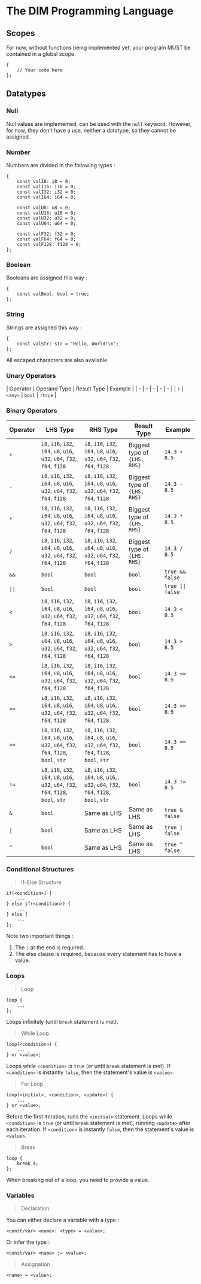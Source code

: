 # The DIM Programming Language

## Scopes

For now, without functions being implemented yet, your program MUST be contained in a global scope.

```
{
    // Your code here
};
```

## Datatypes

### Null

Null values are implemented, can be used with the `null` keyword.
However, for now, they don't have a use, neither a datatype, so they cannot be assigned.

### Number

Numbers are divided in the following types :
```
{
    const valI8: i8 = 0;
    const valI16: i16 = 0;
    const valI32: i32 = 0;
    const valI64: i64 = 0;

    const valU8: u8 = 0;
    const valU16: u16 = 0;
    const valU32: u32 = 0;
    const valU64: u64 = 0;

    const valF32: f32 = 0;
    const valF64: f64 = 0;
    const valF128: f128 = 0;
};
```

### Boolean

Booleans are assigned this way :
```
{
    const valBool: bool = true;
};
```

### String

Strings are assigned this way :
```
{
    const valStr: str = "Hello, World!\n";
};
```
All escaped characters are also available.

### Unary Operators

| Operator | Operand Type | Result Type | Example |
| - | - | - | - | - |
| `!` | `<any>` | `bool` | `!true` |

### Binary Operators


| Operator | LHS Type | RHS Type | Result Type | Example |
| - | - | - | - | - |
| `+` | `i8`, `i16`, `i32`, `i64`, `u8`, `u16`, `u32`, `u64`, `f32`, `f64`, `f128` | `i8`, `i16`, `i32`, `i64`, `u8`, `u16`, `u32`, `u64`, `f32`, `f64`, `f128` | Biggest type  of `{LHS, RHS}` | `14.3 + 8.5` |
| `-` | `i8`, `i16`, `i32`, `i64`, `u8`, `u16`, `u32`, `u64`, `f32`, `f64`, `f128` | `i8`, `i16`, `i32`, `i64`, `u8`, `u16`, `u32`, `u64`, `f32`, `f64`, `f128` | Biggest type  of `{LHS, RHS}` | `14.3 - 8.5` |
| `*` | `i8`, `i16`, `i32`, `i64`, `u8`, `u16`, `u32`, `u64`, `f32`, `f64`, `f128` | `i8`, `i16`, `i32`, `i64`, `u8`, `u16`, `u32`, `u64`, `f32`, `f64`, `f128` | Biggest type  of `{LHS, RHS}` | `14.3 * 8.5` |
| `/` | `i8`, `i16`, `i32`, `i64`, `u8`, `u16`, `u32`, `u64`, `f32`, `f64`, `f128` | `i8`, `i16`, `i32`, `i64`, `u8`, `u16`, `u32`, `u64`, `f32`, `f64`, `f128` | Biggest type  of `{LHS, RHS}` | `14.3 / 8.5` |
| `&&` | `bool` | `bool` | `bool` | `true && false` |
| `\|\|` | `bool` | `bool` | `bool` | `true \|\| false` |
| `<` | `i8`, `i16`, `i32`, `i64`, `u8`, `u16`, `u32`, `u64`, `f32`, `f64`, `f128` | `i8`, `i16`, `i32`, `i64`, `u8`, `u16`, `u32`, `u64`, `f32`, `f64`, `f128` | `bool` | `14.3 < 8.5` |
| `>` | `i8`, `i16`, `i32`, `i64`, `u8`, `u16`, `u32`, `u64`, `f32`, `f64`, `f128` | `i8`, `i16`, `i32`, `i64`, `u8`, `u16`, `u32`, `u64`, `f32`, `f64`, `f128` | `bool` | `14.3 > 8.5` |
| `<=` | `i8`, `i16`, `i32`, `i64`, `u8`, `u16`, `u32`, `u64`, `f32`, `f64`, `f128` | `i8`, `i16`, `i32`, `i64`, `u8`, `u16`, `u32`, `u64`, `f32`, `f64`, `f128` | `bool` | `14.3 <= 8.5` |
| `>=` | `i8`, `i16`, `i32`, `i64`, `u8`, `u16`, `u32`, `u64`, `f32`, `f64`, `f128` | `i8`, `i16`, `i32`, `i64`, `u8`, `u16`, `u32`, `u64`, `f32`, `f64`, `f128` | `bool` | `14.3 >= 8.5` |
| `==` | `i8`, `i16`, `i32`, `i64`, `u8`, `u16`, `u32`, `u64`, `f32`, `f64`, `f128`, `bool`, `str` | `i8`, `i16`, `i32`, `i64`, `u8`, `u16`, `u32`, `u64`, `f32`, `f64`, `f128`, `bool`, `str` | `bool` | `14.3 == 8.5` |
| `!=` | `i8`, `i16`, `i32`, `i64`, `u8`, `u16`, `u32`, `u64`, `f32`, `f64`, `f128`, `bool`, `str` | `i8`, `i16`, `i32`, `i64`, `u8`, `u16`, `u32`, `u64`, `f32`, `f64`, `f128`, `bool`, `str` | `bool` | `14.3 != 8.5` |
| `&` | `bool` | Same as LHS | Same as LHS | `true & false` |
| `\|` | `bool` | Same as LHS | Same as LHS | `true \| false` |
| `^` | `bool` | Same as LHS | Same as LHS | `true ^ false` |

### Conditional Structures

> If-Else Structure

```
if(<condition>) {
    ...
} else if(<condition>) {
    ...
} else {
    ...
};
```

Note two important things :
1. The `;` at the end is required.
2. The else clause is required, because every statement has to have a value.

### Loops

> Loop

```
loop {
    ...
};
```

Loops infinitely (until `break` statement is met).

> While Loop

```
loop(<condition>) {
    ...
} or <value>;
```

Loops while `<condition>` is `true` (or until `break` statement is met).
If `<condition>` is instantly `false`, then the statement's value is `<value>`.

> For Loop

```
loop(<initial>, <condition>, <update>) {
    ...
} or <value>;
```

Before the first iteration, runs the `<initial>` statement.
Loops while `<condition>` is `true` (or until `break` statement is met), running `<update>` after each iteration.
If `<condition>` is instantly `false`, then the statement's value is `<value>`.

> Break

```
loop {
    break 4;
};
```

When breaking out of a loop, you need to provide a value.

### Variables

> Declaration

You can either declare a variable with a type :
```
<const/var> <name>: <type> = <value>;
```
Or infer the type :
```
<const/var> <name> := <value>;
```

> Assignation

```
<name> = <value>;
```
